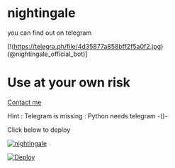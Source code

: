 # nightingale 

you can find out on telegram 

[!(https://telegra.ph/file/4d35877a858bff2f5a0f2.jpg)(@nightingale_official_bot)]


# Use at your own risk


[Contact me](https://t.me/oru_bhadrakali_daasan)


 Hint : Telegram is missing 
       : Python needs telegram -()-
 

Click below to deploy



[![nightingale](https://telegra.ph/file/8a32659c00a340bfd32bf.jpg/button.svg)](@nightingale_official_bot)





[![Deploy](https://www.herokucdn.com/deploy/button.svg)](https://heroku.com/deploy?template=https://github.com/sakhaavvaavaj93/nightingale.git)


